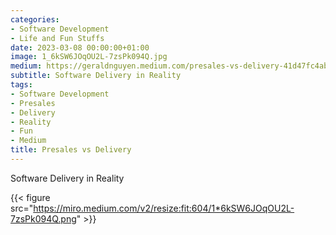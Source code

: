 ```yaml
---
categories:
- Software Development
- Life and Fun Stuffs
date: 2023-03-08 00:00:00+01:00
image: 1_6kSW6JOqOU2L-7zsPk094Q.jpg
medium: https://geraldnguyen.medium.com/presales-vs-delivery-41d47fc4ab78
subtitle: Software Delivery in Reality
tags:
- Software Development
- Presales
- Delivery
- Reality
- Fun
- Medium
title: Presales vs Delivery
---
```


Software Delivery in Reality

{{< figure src="https://miro.medium.com/v2/resize:fit:604/1*6kSW6JOqOU2L-7zsPk094Q.png" >}}
